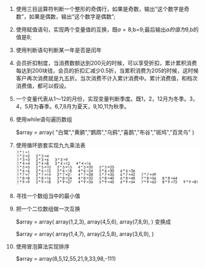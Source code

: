 1. 使用三目运算符判断一个整形的奇偶行，如果是奇数，输出“这个数字是奇数”，如果是偶数，输出“这个数字是偶数”;
2. 使用赋值语句，实现两个变量值的互换，既$a=8;$b=9;最后输出$a的值为9,$b的值是8;
3. 使用判断语句判断某一年是否是闰年
4. 会员折扣制度，当消费数额达到200元的时候，可以享受折扣，累计累积消费每达到200块钱，会员的折扣汇减少0.5折，当累积消费为205的时候，这时候客户再次消费就是九五折。当次消费不计入累计消费中。累计消费值，和档次消费值，都可以假设。
5. 一个变量代表从1～12的月份，实现变量判断季度。既1，2，12月为冬季。3，4，5月为春季。6,7,8月为夏天，9,10,11为秋季。
6. 使用while语句遍历数组
	
	$array = array(
		"白鹭","黄鹂","鹦鹉","乌鸦","喜鹊","布谷","斑鸠","百灵鸟"
	)
7. 使用循环嵌套实现九九乘法表
![乘法表](chen.png)
8. 寻找一个数组当中的最小值
9. 把一个二位数组做一次互换
	
	$array = array(
		array(1,2,3),
		array(4,5,6),
		array(7,8,9),
	)
	变换成
	
	$array = array(
		array(1,4,7),
		array(2,5,8),
		array(3,6,9),
	)
10. 使用冒泡算法实现排序
	
	$array = array(8,5,12,55,21,9,33,98,-111)